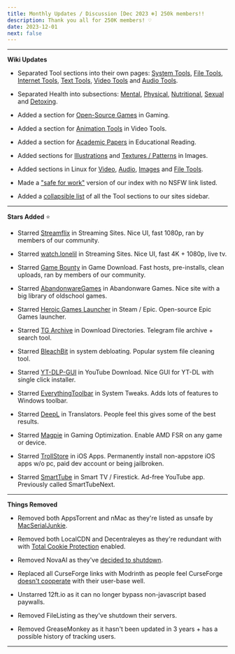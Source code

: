 ```yaml
---
title: Monthly Updates / Discussion [Dec 2023 ❄️] 250k members!!
description: Thank you all for 250K members! ♡
date: 2023-12-01
next: false
---
```

<Post authors="['nbats', 'taskylizard']" />

***

**Wiki Updates**

- Separated Tool sections into their own pages: [System Tools](https://fmhy.net/system-tools), [File Tools](https://fmhy.net/file-tools), [Internet Tools](https://fmhy.net/internet-tools), [Text Tools](https://fmhy.net/text-tools), [Video Tools](https://fmhy.net/video-tools) and [Audio Tools](https://fmhy.net/audio-tools). 

- Separated Health into subsections: [Mental](https://fmhy.net/miscguide#mental-health), [Physical](https://fmhy.net/miscguide#physical-health), [Nutritional](https://fmhy.net/miscguide#nutritional-health), [Sexual](https://fmhy.net/miscguide#sexual-health) and [Detoxing](https://fmhy.net/miscguide#detoxing).

- Added a section for [Open-Source Games](https://fmhy.net/gamingpiracyguide#open-source-games) in Gaming.

- Added a section for [Animation Tools](https://fmhy.net/video-tools#animation-tools) in Video Tools.

- Added a section for [Academic Papers](https://fmhy.net/readingpiracyguide#academic-papers) in Educational Reading.

- Added sections for [Illustrations](https://fmhy.net/img-tools#illustrations) and  [Textures / Patterns](https://fmhy.net/storage#textures-patterns) in Images.

- Added sections in Linux for [Video](https://fmhy.net/linuxguide#linux-video), [Audio](https://fmhy.net/linuxguide#linux-audio), [Images](https://fmhy.net/linuxguide#linux-images) and [File Tools](https://fmhy.net/linuxguide#file-tools).

- Made a ["safe for work"](https://rentry.org/piracy) version of our index with no NSFW link listed.

- Added a [collapsible list](https://i.imgur.com/wnOXvKG.png) of all the Tool sections to our sites sidebar.

***

**Stars Added** ⭐

- Starred [Streamflix](https://fmhy.net/videopiracyguide#multi-server) in Streaming Sites. Nice UI, fast 1080p, ran by members of our community.

- Starred [watch.lonelil](https://fmhy.net/videopiracyguide#multi-server) in Streaming Sites. Nice UI, fast 4K + 1080p, live tv.

- Starred [Game Bounty](https://fmhy.net/gamingpiracyguide#download-games) in Game Download. Fast hosts, pre-installs, clean uploads, ran by members of our community.

- Starred [AbandonwareGames](https://fmhy.net/storage#abandonware-games) in Abandonware Games. Nice site with a big library of oldschool games.

- Starred [Heroic Games Launcher](https://fmhy.net/gamingpiracyguide#steam-epic) in Steam / Epic. Open-source Epic Games launcher.

- Starred [TG Archive](https://fmhy.net/downloadpiracyguide#download-directories) in Download Directories. Telegram file archive + search tool.

- Starred [BleachBit](https://fmhy.net/system-tools#system-debloating) in system debloating. Popular system file cleaning tool.

- Starred [YT-DLP-GUI](https://fmhy.net/video-tools#youtube-download) in YouTube Download. Nice GUI for YT-DL with single click installer.

- Starred [EverythingToolbar](https://fmhy.net/system-tools#system-tweaks) in System Tweaks. Adds lots of features to Windows toolbar.

- Starred [DeepL](https://fmhy.net/text-tools#translators) in Translators. People feel this gives some of the best results.

- Starred [Magpie](https://fmhy.net/gamingpiracyguide#optimization-tools) in Gaming Optimization. Enable AMD FSR on any game or device.

- Starred [TrollStore](https://fmhy.net/android-iosguide#ios-apps) in iOS Apps. Permanently install non-appstore iOS apps w/o pc, paid dev account or being jailbroken.

- Starred [SmartTube](https://fmhy.net/videopiracyguide#smart-tv-firestick) in Smart TV / Firestick. Ad-free YouTube app. Previously called SmartTubeNext.

***
 
**Things Removed**

- Removed both AppsTorrent and nMac as they're listed as unsafe by [MacSerialJunkie](https://i.imgur.com/De9u5Ox.png).

- Removed both LocalCDN and Decentraleyes as they're redundant with with [Total Cookie Protection](https://blog.privacyguides.org/2021/12/01/firefox-privacy-2021-update/#localcdn-and-decentraleyes) enabled.

- Removed NovaAI as they've [decided to shutdown](https://www.reddit.com/r/Piracy/comments/17pzrzj/nova_oss_the_api_that_provided_free_gpt4_and/).

- Replaced all CurseForge links with Modrinth as people feel CurseForge [doesn't cooperate](https://youtu.be/Vhdwz5apiQQ?si=xgzkQFa1S7hZNa5-) with their user-base well.

- Unstarred 12ft.io as it can no longer bypass non-javascript based paywalls.

- Removed FileListing as they've shutdown their servers.

- Removed GreaseMonkey as it hasn't been updated in 3 years + has a possible history of tracking users.

***
